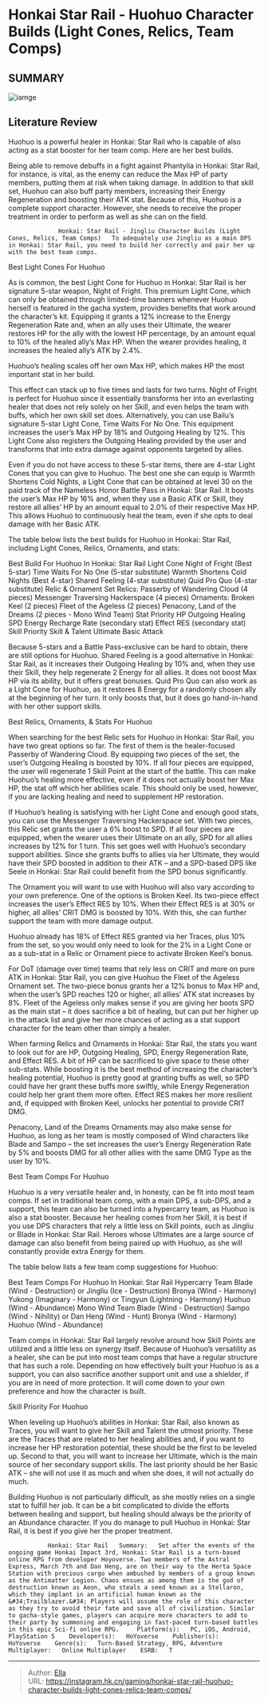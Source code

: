 # Honkai Star Rail - Huohuo Character Builds (Light Cones, Relics, Team Comps)


## SUMMARY 

![iamge](https://static1.srcdn.com/wordpress/wp-content/uploads/2023/11/honkai-star-rail-huohuo-builds-team-comps.jpg)

## Literature Review

Huohuo is a powerful healer in Honkai: Star Rail who is capable of also acting as a stat booster for her team comp. Here are her best builds.





Being able to remove debuffs in a fight against Phantylia in Honkai: Star Rail, for instance, is vital, as the enemy can reduce the Max HP of party members, putting them at risk when taking damage. In addition to that skill set, Huohuo can also buff party members, increasing their Energy Regeneration and boosting their ATK stat. Because of this, Huohuo is a complete support character. However, she needs to receive the proper treatment in order to perform as well as she can on the field.




                  Honkai: Star Rail - Jingliu Character Builds (Light Cones, Relics, Team Comps)   To adequately use Jingliu as a main DPS in Honkai: Star Rail, you need to build her correctly and pair her up with the best team comps.   


 Best Light Cones For Huohuo 
         

As is common, the best Light Cone for Huohuo in Honkai: Star Rail is her signature 5-star weapon, Night of Fright. This premium Light Cone, which can only be obtained through limited-time banners whenever Huohuo herself is featured in the gacha system, provides benefits that work around the character’s kit. Equipping it grants a 12% increase to the Energy Regeneration Rate and, when an ally uses their Ultimate, the wearer restores HP for the ally with the lowest HP percentage, by an amount equal to 10% of the healed ally’s Max HP. When the wearer provides healing, it increases the healed ally’s ATK by 2.4%.






Huohuo’s healing scales off her own Max HP, which makes HP the most important stat in her build.




This effect can stack up to five times and lasts for two turns. Night of Fright is perfect for Huohuo since it essentially transforms her into an everlasting healer that does not rely solely on her Skill, and even helps the team with buffs, which her own skill set does. Alternatively, you can use Bailu’s signature 5-star Light Cone, Time Waits For No One. This equipment increases the user’s Max HP by 18% and Outgoing Healing by 12%. This Light Cone also registers the Outgoing Healing provided by the user and transforms that into extra damage against opponents targeted by allies.

Even if you do not have access to these 5-star items, there are 4-star Light Cones that you can give to Huohuo. The best one she can equip is Warmth Shortens Cold Nights, a Light Cone that can be obtained at level 30 on the paid track of the Nameless Honor Battle Pass in Honkai: Star Rail. It boosts the user’s Max HP by 16% and, when they use a Basic ATK or Skill, they restore all allies’ HP by an amount equal to 2.0% of their respective Max HP. This allows Huohuo to continuously heal the team, even if she opts to deal damage with her Basic ATK.




The table below lists the best builds for Huohuo in Honkai: Star Rail, including Light Cones, Relics, Ornaments, and stats:

 Best Build For Huohuo In Honkai: Star Rail   Light Cone    Night of Fright (Best 5-star)   Time Waits For No One (5-star substitute)   Warmth Shortens Cold Nights (Best 4-star)   Shared Feeling (4-star substitute)   Quid Pro Quo (4-star substitute)      Relic &amp; Ornament Set  Relics:  Passerby of Wandering Cloud (4 pieces)   Messenger Traversing Hackerspace (4 pieces)    Ornaments:  Broken Keel (2 pieces)   Fleet of the Ageless (2 pieces)   Penacony, Land of the Dreams (2 pieces - Mono Wind Team)      Stat Priority    HP   Outgoing Healing   SPD   Energy Recharge Rate (secondary stat)   Effect RES (secondary stat)      Skill Priority    Skill &amp; Talent   Ultimate   Basic Attack      



Because 5-stars and a Battle Pass-exclusive can be hard to obtain, there are still options for Huohuo. Shared Feeling is a good alternative in Honkai: Star Rail, as it increases their Outgoing Healing by 10% and, when they use their Skill, they help regenerate 2 Energy for all allies. It does not boost Max HP via its ability, but it offers great bonuses. Quid Pro Quo can also work as a Light Cone for Huohuo, as it restores 8 Energy for a randomly chosen ally at the beginning of her turn. It only boosts that, but it does go hand-in-hand with her other support skills.






 Best Relics, Ornaments, &amp; Stats For Huohuo 
          

When searching for the best Relic sets for Huohuo in Honkai: Star Rail, you have two great options so far. The first of them is the healer-focused Passerby of Wandering Cloud. By equipping two pieces of the set, the user’s Outgoing Healing is boosted by 10%. If all four pieces are equipped, the user will regenerate 1 Skill Point at the start of the battle. This can make Huohuo’s healing more effective, even if it does not actually boost her Max HP, the stat off which her abilities scale. This should only be used, however, if you are lacking healing and need to supplement HP restoration.

If Huohuo’s healing is satisfying with her Light Cone and enough good stats, you can use the Messenger Traversing Hackerspace set. With two pieces, this Relic set grants the user a 6% boost to SPD. If all four pieces are equipped, when the wearer uses their Ultimate on an ally, SPD for all allies increases by 12% for 1 turn. This set goes well with Huohuo’s secondary support abilities. Since she grants buffs to allies via her Ultimate, they would have their SPD boosted in addition to their ATK – and a SPD-based DPS like Seele in Honkai: Star Rail could benefit from the SPD bonus significantly.




The Ornament you will want to use with Huohuo will also vary according to your own preference. One of the options is Broken Keel. Its two-piece effect increases the user’s Effect RES by 10%. When their Effect RES is at 30% or higher, all allies’ CRIT DMG is boosted by 10%. With this, she can further support the team with more damage output.



Huohuo already has 18% of Effect RES granted via her Traces, plus 10% from the set, so you would only need to look for the 2% in a Light Cone or as a sub-stat in a Relic or Ornament piece to activate Broken Keel’s bonus.




For DoT (damage over time) teams that rely less on CRIT and more on pure ATK in Honkai: Star Rail, you can give Huohuo the Fleet of the Ageless Ornament set. The two-piece bonus grants her a 12% bonus to Max HP and, when the user’s SPD reaches 120 or higher, all allies’ ATK stat increases by 8%. Fleet of the Ageless only makes sense if you are giving her boots SPD as the main stat – it does sacrifice a bit of healing, but can put her higher up in the attack list and give her more chances of acting as a stat support character for the team other than simply a healer.




When farming Relics and Ornaments in Honkai: Star Rail, the stats you want to look out for are HP, Outgoing Healing, SPD, Energy Regeneration Rate, and Effect RES. A bit of HP can be sacrificed to give space to these other sub-stats. While boosting it is the best method of increasing the character’s healing potential, Huohuo is pretty good at granting buffs as well, so SPD could have her grant these buffs more swiftly, while Energy Regeneration could help her grant them more often. Effect RES makes her more resilient and, if equipped with Broken Keel, unlocks her potential to provide CRIT DMG.



Penacony, Land of the Dreams Ornaments may also make sense for Huohuo, as long as her team is mostly composed of Wind characters like Blade and Sampo – the set increases the user’s Energy Regeneration Rate by 5% and boosts DMG for all other allies with the same DMG Type as the user by 10%.






 Best Team Comps For Huohuo 
          




Huohuo is a very versatile healer and, in honesty, can be fit into most team comps. If set in traditional team comp, with a main DPS, a sub-DPS, and a support, this team can also be turned into a hypercarry team, as Huohuo is also a stat booster. Because her healing comes from her Skill, it is best if you use DPS characters that rely a little less on Skill points, such as Jingliu or Blade in Honkai: Star Rail. Heroes whose Ultimates are a large source of damage can also benefit from being paired up with Huohuo, as she will constantly provide extra Energy for them.

The table below lists a few team comp suggestions for Huohuo:

 Best Team Comps For Huohuo In Honkai: Star Rail   Hypercarry Team    Blade (Wind - Destruction) or Jingliu (Ice - Destruction)   Bronya (Wind - Harmony)   Yukong (Imaginary - Harmony) or Tingyun (Lightning - Harmony)   Huohuo (Wind - Abundance)      Mono Wind Team    Blade (Wind - Destruction)   Sampo (Wind - Nihility) or Dan Heng (Wind - Hunt)   Bronya (Wind - Harmony)   Huohuo (Wind - Abundance)      



Team comps in Honkai: Star Rail largely revolve around how Skill Points are utilized and a little less on synergy itself. Because of Huohuo’s versatility as a healer, she can be put into most team comps that have a regular structure that has such a role. Depending on how effectively built your Huohuo is as a support, you can also sacrifice another support unit and use a shielder, if you are in need of more protection. It will come down to your own preference and how the character is built.






 Skill Priority For Huohuo 
          

When leveling up Huohuo’s abilities in Honkai: Star Rail, also known as Traces, you will want to give her Skill and Talent the utmost priority. These are the Traces that are related to her healing abilities and, if you want to increase her HP restoration potential, these should be the first to be leveled up. Second to that, you will want to increase her Ultimate, which is the main source of her secondary support skills. The last priority should be her Basic ATK – she will not use it as much and when she does, it will not actually do much.

Building Huohuo is not particularly difficult, as she mostly relies on a single stat to fulfill her job. It can be a bit complicated to divide the efforts between healing and support, but healing should always be the priority of an Abundance character. If you do manage to pull Huohuo in Honkai: Star Rail, it is best if you give her the proper treatment.




               Honkai: Star Rail   Summary:   Set after the events of the ongoing game Honkai Impact 3rd, Honkai: Star Rail is a turn-based online RPG from developer Hoyoverse. Two members of the Astral Express, March 7th and Dan Heng, are on their way to the Herta Space Station with precious cargo when ambushed by members of a group known as the Antimatter Legion. Chaos ensues as among them is the god of destruction known as Aeon, who steals a seed known as a Stellaron, which they implant in an artificial human known as the &#34;Trailblazer.&#34; Players will assume the role of this character as they try to avoid their fate and save all of civilization. Similar to gacha-style games, players can acquire more characters to add to their party by summoning and engaging in fast-paced turn-based battles in this epic Sci-fi online RPG.     Platform(s):   PC, iOS, Android, PlayStation 5    Developer(s):   HoYoverse    Publisher(s):   HoYoverse    Genre(s):   Turn-Based Strategy, RPG, Adventure    Multiplayer:   Online Multiplayer    ESRB:   T      

---

> Author: [Ella](https://instagram.hk.cn/)  
> URL: https://instagram.hk.cn/gaming/honkai-star-rail-huohuo-character-builds-light-cones-relics-team-comps/  

